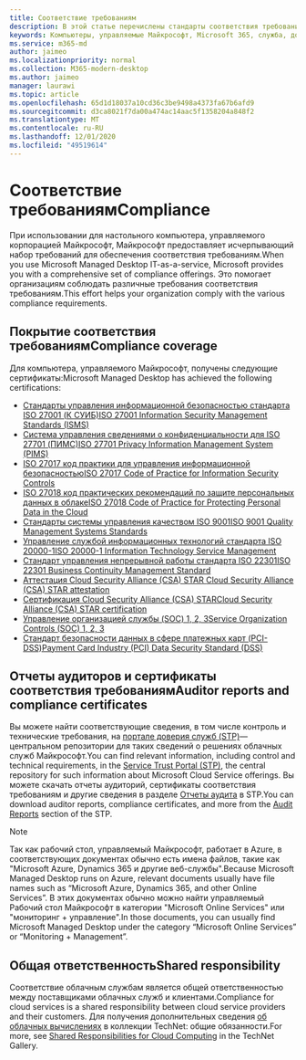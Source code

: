 ```yaml
---
title: Соответствие требованиям
description: В этой статье перечислены стандарты соответствия требованиям, которые относятся к управляемому рабочему столу Майкрософт.
keywords: Компьютеры, управляемые Майкрософт, Microsoft 365, служба, документация
ms.service: m365-md
author: jaimeo
ms.localizationpriority: normal
ms.collection: M365-modern-desktop
ms.author: jaimeo
manager: laurawi
ms.topic: article
ms.openlocfilehash: 65d1d18037a10cd36c3be9498a4373fa67b6afd9
ms.sourcegitcommit: d3ca8021f7da00a474ac14aac5f1358204a848f2
ms.translationtype: MT
ms.contentlocale: ru-RU
ms.lasthandoff: 12/01/2020
ms.locfileid: "49519614"
---
```

# <a name="compliance"></a><span data-ttu-id="5753c-104">Соответствие требованиям</span><span class="sxs-lookup"><span data-stu-id="5753c-104">Compliance</span></span>

<span data-ttu-id="5753c-105">При использовании для настольного компьютера, управляемого корпорацией Майкрософт, Майкрософт предоставляет исчерпывающий набор требований для обеспечения соответствия требованиям.</span><span class="sxs-lookup"><span data-stu-id="5753c-105">When you use Microsoft Managed Desktop IT-as-a-service, Microsoft provides you with a comprehensive set of compliance offerings.</span></span> <span data-ttu-id="5753c-106">Это помогает организациям соблюдать различные требования соответствия требованиям.</span><span class="sxs-lookup"><span data-stu-id="5753c-106">This effort helps your organization comply with the various compliance requirements.</span></span>

## <a name="compliance-coverage"></a><span data-ttu-id="5753c-107">Покрытие соответствия требованиям</span><span class="sxs-lookup"><span data-stu-id="5753c-107">Compliance coverage</span></span>

<span data-ttu-id="5753c-108">Для компьютера, управляемого Майкрософт, получены следующие сертификаты:</span><span class="sxs-lookup"><span data-stu-id="5753c-108">Microsoft Managed Desktop has achieved the following certifications:</span></span>

- [<span data-ttu-id="5753c-109">Стандарты управления информационной безопасностью стандарта ISO 27001 (К СУИБ)</span><span class="sxs-lookup"><span data-stu-id="5753c-109">ISO 27001 Information Security Management Standards (ISMS)</span></span>](https://docs.microsoft.com/compliance/regulatory/offering-ISO-27001)
- [<span data-ttu-id="5753c-110">Система управления сведениями о конфиденциальности для ISO 27701 (ПИМС)</span><span class="sxs-lookup"><span data-stu-id="5753c-110">ISO 27701 Privacy Information Management System (PIMS)</span></span>](https://docs.microsoft.com/compliance/regulatory/offering-iso-27701)
- [<span data-ttu-id="5753c-111">ISO 27017 код практики для управления информационной безопасностью</span><span class="sxs-lookup"><span data-stu-id="5753c-111">ISO 27017 Code of Practice for Information Security Controls</span></span>](https://docs.microsoft.com/compliance/regulatory/offering-ISO-27017)
- [<span data-ttu-id="5753c-112">ISO 27018 код практических рекомендаций по защите персональных данных в облаке</span><span class="sxs-lookup"><span data-stu-id="5753c-112">ISO 27018 Code of Practice for Protecting Personal Data in the Cloud</span></span>](https://docs.microsoft.com/compliance/regulatory/offering-ISO-27018)
- [<span data-ttu-id="5753c-113">Стандарты системы управления качеством ISO 9001</span><span class="sxs-lookup"><span data-stu-id="5753c-113">ISO 9001 Quality Management Systems Standards</span></span>](https://docs.microsoft.com/compliance/regulatory/offering-ISO-9001)
- [<span data-ttu-id="5753c-114">Управление службой информационных технологий стандарта ISO 20000-1</span><span class="sxs-lookup"><span data-stu-id="5753c-114">ISO 20000-1 Information Technology Service Management</span></span>](https://docs.microsoft.com/compliance/regulatory/offering-ISO-20000-1-2011)
- [<span data-ttu-id="5753c-115">Стандарт управления непрерывной работы стандарта ISO 22301</span><span class="sxs-lookup"><span data-stu-id="5753c-115">ISO 22301 Business Continuity Management Standard</span></span>](https://docs.microsoft.com/compliance/regulatory/offering-ISO-22301)
- [<span data-ttu-id="5753c-116">Аттестация Cloud Security Alliance (CSA) STAR </span><span class="sxs-lookup"><span data-stu-id="5753c-116">Cloud Security Alliance (CSA) STAR attestation</span></span>](https://docs.microsoft.com/compliance/regulatory/offering-CSA-STAR-Attestation)
- [<span data-ttu-id="5753c-117">Сертификация Cloud Security Alliance (CSA) STAR</span><span class="sxs-lookup"><span data-stu-id="5753c-117">Cloud Security Alliance (CSA) STAR certification</span></span>](https://docs.microsoft.com/compliance/regulatory/offering-CSA-Star-Certification)
- [<span data-ttu-id="5753c-118">Управление организацией службы (SOC) 1, 2, 3</span><span class="sxs-lookup"><span data-stu-id="5753c-118">Service Organization Controls (SOC) 1, 2, 3</span></span>](https://docs.microsoft.com/compliance/regulatory/offering-SOC)
- [<span data-ttu-id="5753c-119">Стандарт безопасности данных в сфере платежных карт (PCI-DSS)</span><span class="sxs-lookup"><span data-stu-id="5753c-119">Payment Card Industry (PCI) Data Security Standard (DSS)</span></span>](https://docs.microsoft.com/compliance/regulatory/offering-PCI-DSS)

## <a name="auditor-reports-and-compliance-certificates"></a><span data-ttu-id="5753c-120">Отчеты аудиторов и сертификаты соответствия требованиям</span><span class="sxs-lookup"><span data-stu-id="5753c-120">Auditor reports and compliance certificates</span></span>

<span data-ttu-id="5753c-121">Вы можете найти соответствующие сведения, в том числе контроль и технические требования, на [портале доверия служб (STP)](https://servicetrust.microsoft.com/)— центральном репозитории для таких сведений о решениях облачных служб Майкрософт.</span><span class="sxs-lookup"><span data-stu-id="5753c-121">You can find relevant information, including control and technical requirements, in the [Service Trust Portal (STP)](https://servicetrust.microsoft.com/), the central repository for such information about Microsoft Cloud Service offerings.</span></span> <span data-ttu-id="5753c-122">Вы можете скачать отчеты аудиторий, сертификаты соответствия требованиям и другие сведения в разделе [Отчеты аудита](https://servicetrust.microsoft.com/ViewPage/MSComplianceGuide) в STP.</span><span class="sxs-lookup"><span data-stu-id="5753c-122">You can download auditor reports, compliance certificates, and more from the [Audit Reports](https://servicetrust.microsoft.com/ViewPage/MSComplianceGuide) section of the STP.</span></span>

> [!NOTE]
> <span data-ttu-id="5753c-123">Так как рабочий стол, управляемый Майкрософт, работает в Azure, в соответствующих документах обычно есть имена файлов, такие как "Microsoft Azure, Dynamics 365 и другие веб-службы".</span><span class="sxs-lookup"><span data-stu-id="5753c-123">Because Microsoft Managed Desktop runs on Azure, relevant documents usually have file names such as “Microsoft Azure, Dynamics 365, and other Online Services”.</span></span> <span data-ttu-id="5753c-124">В этих документах обычно можно найти управляемый Рабочий стол Майкрософт в категории "Microsoft Online Services" или "мониторинг + управление".</span><span class="sxs-lookup"><span data-stu-id="5753c-124">In those documents, you can usually find Microsoft Managed Desktop under the category “Microsoft Online Services” or “Monitoring + Management”.</span></span>

## <a name="shared-responsibility"></a><span data-ttu-id="5753c-125">Общая ответственность</span><span class="sxs-lookup"><span data-stu-id="5753c-125">Shared responsibility</span></span>

<span data-ttu-id="5753c-126">Соответствие облачным службам является общей ответственностью между поставщиками облачных служб и клиентами.</span><span class="sxs-lookup"><span data-stu-id="5753c-126">Compliance for cloud services is a shared responsibility between cloud service providers and their customers.</span></span> <span data-ttu-id="5753c-127">Для получения дополнительных сведения [об облачных вычислениях](https://gallery.technet.microsoft.com/Shared-Responsibilities-81d0ff91) в коллекции TechNet: общие обязанности.</span><span class="sxs-lookup"><span data-stu-id="5753c-127">For more, see [Shared Responsibilities for Cloud Computing](https://gallery.technet.microsoft.com/Shared-Responsibilities-81d0ff91) in the TechNet Gallery.</span></span>
